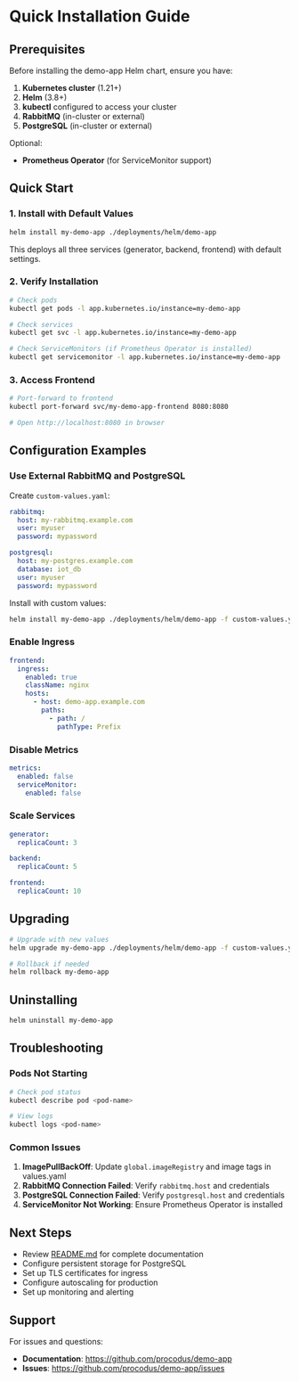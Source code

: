 # Quick Installation Guide

## Prerequisites

Before installing the demo-app Helm chart, ensure you have:

1. **Kubernetes cluster** (1.21+)
2. **Helm** (3.8+)
3. **kubectl** configured to access your cluster
4. **RabbitMQ** (in-cluster or external)
5. **PostgreSQL** (in-cluster or external)

Optional:
- **Prometheus Operator** (for ServiceMonitor support)

## Quick Start

### 1. Install with Default Values

```bash
helm install my-demo-app ./deployments/helm/demo-app
```

This deploys all three services (generator, backend, frontend) with default settings.

### 2. Verify Installation

```bash
# Check pods
kubectl get pods -l app.kubernetes.io/instance=my-demo-app

# Check services
kubectl get svc -l app.kubernetes.io/instance=my-demo-app

# Check ServiceMonitors (if Prometheus Operator is installed)
kubectl get servicemonitor -l app.kubernetes.io/instance=my-demo-app
```

### 3. Access Frontend

```bash
# Port-forward to frontend
kubectl port-forward svc/my-demo-app-frontend 8080:8080

# Open http://localhost:8080 in browser
```

## Configuration Examples

### Use External RabbitMQ and PostgreSQL

Create `custom-values.yaml`:

```yaml
rabbitmq:
  host: my-rabbitmq.example.com
  user: myuser
  password: mypassword

postgresql:
  host: my-postgres.example.com
  database: iot_db
  user: myuser
  password: mypassword
```

Install with custom values:

```bash
helm install my-demo-app ./deployments/helm/demo-app -f custom-values.yaml
```

### Enable Ingress

```yaml
frontend:
  ingress:
    enabled: true
    className: nginx
    hosts:
      - host: demo-app.example.com
        paths:
          - path: /
            pathType: Prefix
```

### Disable Metrics

```yaml
metrics:
  enabled: false
  serviceMonitor:
    enabled: false
```

### Scale Services

```yaml
generator:
  replicaCount: 3

backend:
  replicaCount: 5

frontend:
  replicaCount: 10
```

## Upgrading

```bash
# Upgrade with new values
helm upgrade my-demo-app ./deployments/helm/demo-app -f custom-values.yaml

# Rollback if needed
helm rollback my-demo-app
```

## Uninstalling

```bash
helm uninstall my-demo-app
```

## Troubleshooting

### Pods Not Starting

```bash
# Check pod status
kubectl describe pod <pod-name>

# View logs
kubectl logs <pod-name>
```

### Common Issues

1. **ImagePullBackOff**: Update `global.imageRegistry` and image tags in values.yaml
2. **RabbitMQ Connection Failed**: Verify `rabbitmq.host` and credentials
3. **PostgreSQL Connection Failed**: Verify `postgresql.host` and credentials
4. **ServiceMonitor Not Working**: Ensure Prometheus Operator is installed

## Next Steps

- Review [README.md](./README.md) for complete documentation
- Configure persistent storage for PostgreSQL
- Set up TLS certificates for ingress
- Configure autoscaling for production
- Set up monitoring and alerting

## Support

For issues and questions:
- **Documentation**: https://github.com/procodus/demo-app
- **Issues**: https://github.com/procodus/demo-app/issues
